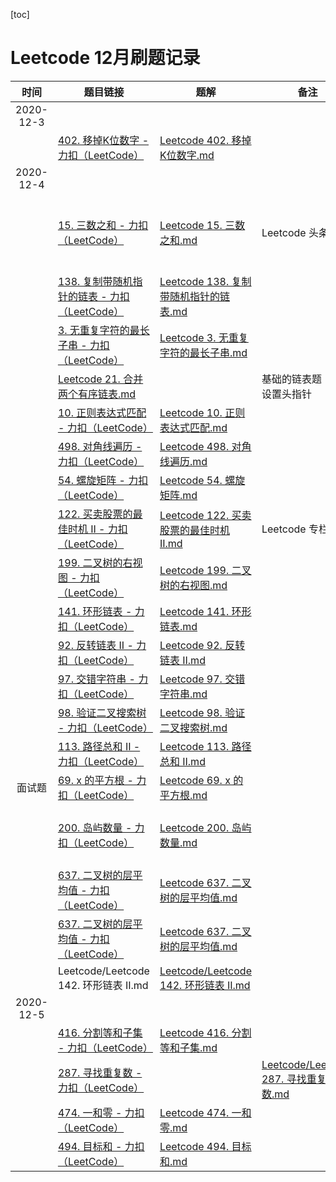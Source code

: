 
[toc]

# Leetcode 12月刷题记录

| 时间| 题目链接 | 题解| 备注| tag |
| :----: | ------------------------------------------------------------ | ---------------------------- | ----------------------------------------- | ------------ |
| 2020-12-3|||||
|  |  [402. 移掉K位数字 - 力扣（LeetCode）](https://leetcode-cn.com/problems/remove-k-digits/) | [Leetcode 402. 移掉K位数字.md](Leetcode/Leetcode%20402.%20移掉K位数字.md) |       |      | 
| 2020-12-4|||||
|  | [15. 三数之和 - 力扣（LeetCode）](https://leetcode-cn.com/problems/3sum/)   | [Leetcode 15. 三数之和.md](Leetcode/Leetcode%2015.%20三数之和.md) |   Leetcode 头条专栏    |      双指针，注意去重！ | 
|  | [138. 复制带随机指针的链表 - 力扣（LeetCode）](https://leetcode-cn.com/problems/copy-list-with-random-pointer/) | [Leetcode 138. 复制带随机指针的链表.md](Leetcode/Leetcode%20138.%20复制带随机指针的链表.md) |       |      | 
|  |  [3. 无重复字符的最长子串 - 力扣（LeetCode）](https://leetcode-cn.com/problems/longest-substring-without-repeating-characters/) | [Leetcode 3. 无重复字符的最长子串.md](Leetcode/Leetcode%203.%20无重复字符的最长子串.md) |       |      | 
| | [Leetcode 21. 合并两个有序链表.md](Leetcode/Leetcode%2021.%20合并两个有序链表.md) | | 基础的链表题；注意设置头指针| 链表 |
|  | [10. 正则表达式匹配 - 力扣（LeetCode）](https://leetcode-cn.com/problems/regular-expression-matching/)  | [Leetcode 10. 正则表达式匹配.md](Leetcode/Leetcode%2010.%20正则表达式匹配.md) |       |      | 
|  | [498. 对角线遍历 - 力扣（LeetCode）](https://leetcode-cn.com/problems/diagonal-traverse/)  | [Leetcode 498. 对角线遍历.md](Leetcode/Leetcode%20498.%20对角线遍历.md) |       |      | 
|  | [54. 螺旋矩阵 - 力扣（LeetCode）](https://leetcode-cn.com/problems/spiral-matrix/) | [Leetcode 54. 螺旋矩阵.md](Leetcode/Leetcode%2054.%20螺旋矩阵.md) |       |      | 
|  | [122. 买卖股票的最佳时机 II - 力扣（LeetCode）](https://leetcode-cn.com/problems/best-time-to-buy-and-sell-stock-ii/)  | [Leetcode 122. 买卖股票的最佳时机 II.md](Leetcode/Leetcode%20122.%20买卖股票的最佳时机%20II.md) |   Leetcode 专栏    |   dp   | 
|  | [199. 二叉树的右视图 - 力扣（LeetCode）](https://leetcode-cn.com/problems/binary-tree-right-side-view/)  | [Leetcode 199. 二叉树的右视图.md](Leetcode/Leetcode%20199.%20二叉树的右视图.md) |       |      | 
|  | [141. 环形链表 - 力扣（LeetCode）](https://leetcode-cn.com/problems/linked-list-cycle/)  | [Leetcode 141. 环形链表.md](Leetcode/Leetcode%20141.%20环形链表.md) |       |      | 
|  | [92. 反转链表 II - 力扣（LeetCode）](https://leetcode-cn.com/problems/reverse-linked-list-ii/)  | [Leetcode 92. 反转链表 II.md](Leetcode/Leetcode%2092.%20反转链表%20II.md) |       |      | 
|  | [97. 交错字符串 - 力扣（LeetCode）](https://leetcode-cn.com/problems/interleaving-string/)  | [Leetcode 97. 交错字符串.md](Leetcode/Leetcode%2097.%20交错字符串.md) |       |      | 
|  |  [98. 验证二叉搜索树 - 力扣（LeetCode）](https://leetcode-cn.com/problems/validate-binary-search-tree/) | [Leetcode 98. 验证二叉搜索树.md](Leetcode/Leetcode%2098.%20验证二叉搜索树.md) |       |      | 
|  | [113. 路径总和 II - 力扣（LeetCode）](https://leetcode-cn.com/problems/path-sum-ii/)  | [Leetcode 113. 路径总和 II.md](Leetcode/Leetcode%20113.%20路径总和%20II.md) |       |      | 
| 面试题 |  [69. x 的平方根 - 力扣（LeetCode）](https://leetcode-cn.com/problems/sqrtx/submissions/) | [Leetcode 69. x 的平方根.md](Leetcode/Leetcode%2069.%20x%20的平方根.md) |       |      | 
| | [200. 岛屿数量 - 力扣（LeetCode）](https://leetcode-cn.com/problems/number-of-islands/) | [ Leetcode 200. 岛屿数量.md ](Leetcode/Leetcode%20200.%20岛屿数量.md) || bfs 或 并查集|
|  | [637. 二叉树的层平均值 - 力扣（LeetCode）](https://leetcode-cn.com/problems/average-of-levels-in-binary-tree/)  | [Leetcode 637. 二叉树的层平均值.md](Leetcode/Leetcode%20637.%20二叉树的层平均值.md) |       |      | 
|  | [637. 二叉树的层平均值 - 力扣（LeetCode）](https://leetcode-cn.com/problems/average-of-levels-in-binary-tree/)  | [Leetcode 637. 二叉树的层平均值.md](Leetcode/Leetcode%20637.%20二叉树的层平均值.md) |       |      | 
|  | Leetcode/Leetcode 142. 环形链表 II.md  | [ Leetcode/Leetcode 142. 环形链表 II.md ](Leetcode/Leetcode%20142.%20环形链表%20II.md) |       |      | 
| 2020-12-5|||||
|  | [416. 分割等和子集 - 力扣（LeetCode）](https://leetcode-cn.com/problems/partition-equal-subset-sum/)  | [Leetcode 416. 分割等和子集.md](Leetcode/Leetcode%20416.%20分割等和子集.md) |       |      | 
|  | [287. 寻找重复数 - 力扣（LeetCode）](https://leetcode-cn.com/problems/find-the-duplicate-number/)  |  | [Leetcode/Leetcode 287. 寻找重复数.md](Leetcode/Leetcode%20287.%20寻找重复数.md)      |      | 
|  | [474. 一和零 - 力扣（LeetCode）](https://leetcode-cn.com/problems/ones-and-zeroes/)  | [Leetcode 474. 一和零.md](Leetcode/Leetcode%20474.%20一和零.md) |       |      | 
|  | [494. 目标和 - 力扣（LeetCode）](https://leetcode-cn.com/problems/target-sum/)  | [Leetcode 494. 目标和.md](Leetcode/Leetcode%20494.%20目标和.md) |       |      | 





